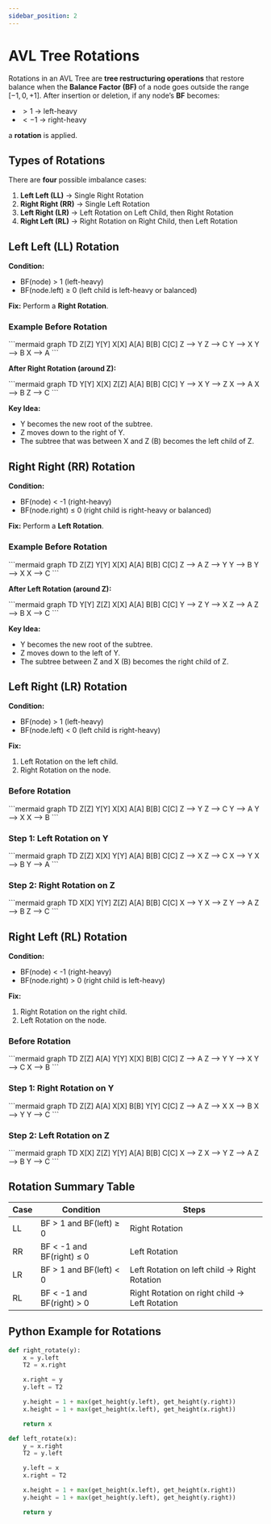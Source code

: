 ```yaml
---
sidebar_position: 2
---
```


# AVL Tree Rotations

Rotations in an AVL Tree are **tree restructuring operations** that restore balance when the **Balance Factor (BF)** of a node goes outside the range $[-1, 0, +1]$.
After insertion or deletion, if any node’s **BF** becomes:

- $> 1$ → left-heavy
- $< -1$ → right-heavy

a **rotation** is applied.

## Types of Rotations

There are **four** possible imbalance cases:

1. **Left Left (LL)** → Single Right Rotation
2. **Right Right (RR)** → Single Left Rotation
3. **Left Right (LR)** → Left Rotation on Left Child, then Right Rotation
4. **Right Left (RL)** → Right Rotation on Right Child, then Left Rotation

## Left Left (LL) Rotation

**Condition:**

- BF(node) > 1 (left-heavy)
- BF(node.left) ≥ 0 (left child is left-heavy or balanced)

**Fix:** Perform a **Right Rotation**.

### Example Before Rotation

<div style={{textAlign: 'center'}}>
```mermaid
graph TD
    Z[Z]
    Y[Y]
    X[X]
    A[A]
    B[B]
    C[C]
    Z --> Y
    Z --> C
    Y --> X
    Y --> B
    X --> A
```
</div>

**After Right Rotation (around Z):**

<div style={{textAlign: 'center'}}>
```mermaid
graph TD
    Y[Y]
    X[X]
    Z[Z]
    A[A]
    B[B]
    C[C]
    Y --> X
    Y --> Z
    X --> A
    X --> B
    Z --> C
```
</div>

**Key Idea:**

- Y becomes the new root of the subtree.
- Z moves down to the right of Y.
- The subtree that was between X and Z (B) becomes the left child of Z.

## Right Right (RR) Rotation

**Condition:**

- BF(node) < -1 (right-heavy)
- BF(node.right) ≤ 0 (right child is right-heavy or balanced)

**Fix:** Perform a **Left Rotation**.

### Example Before Rotation

<div style={{textAlign: 'center'}}>
```mermaid
graph TD
    Z[Z]
    Y[Y]
    X[X]
    A[A]
    B[B]
    C[C]
    Z --> A
    Z --> Y
    Y --> B
    Y --> X
    X --> C
```
</div>

**After Left Rotation (around Z):**

<div style={{textAlign: 'center'}}>
```mermaid
graph TD
    Y[Y]
    Z[Z]
    X[X]
    A[A]
    B[B]
    C[C]
    Y --> Z
    Y --> X
    Z --> A
    Z --> B
    X --> C
```
</div>

**Key Idea:**

- Y becomes the new root of the subtree.
- Z moves down to the left of Y.
- The subtree between Z and X (B) becomes the right child of Z.

## Left Right (LR) Rotation

**Condition:**

- BF(node) > 1 (left-heavy)
- BF(node.left) < 0 (left child is right-heavy)

**Fix:**

1. Left Rotation on the left child.
2. Right Rotation on the node.

### Before Rotation

<div style={{textAlign: 'center'}}>
```mermaid
graph TD
    Z[Z]
    Y[Y]
    X[X]
    A[A]
    B[B]
    C[C]
    Z --> Y
    Z --> C
    Y --> A
    Y --> X
    X --> B
```
</div>

### Step 1: Left Rotation on Y

<div style={{textAlign: 'center'}}>
```mermaid
graph TD
    Z[Z]
    X[X]
    Y[Y]
    A[A]
    B[B]
    C[C]
    Z --> X
    Z --> C
    X --> Y
    X --> B
    Y --> A
```
</div>

### Step 2: Right Rotation on Z

<div style={{textAlign: 'center'}}>
```mermaid
graph TD
    X[X]
    Y[Y]
    Z[Z]
    A[A]
    B[B]
    C[C]
    X --> Y
    X --> Z
    Y --> A
    Z --> B
    Z --> C
```
</div>

## Right Left (RL) Rotation

**Condition:**

- BF(node) < -1 (right-heavy)
- BF(node.right) > 0 (right child is left-heavy)

**Fix:**

1. Right Rotation on the right child.
2. Left Rotation on the node.

### Before Rotation

<div style={{textAlign: 'center'}}>
```mermaid
graph TD
    Z[Z]
    A[A]
    Y[Y]
    X[X]
    B[B]
    C[C]
    Z --> A
    Z --> Y
    Y --> X
    Y --> C
    X --> B
```
</div>

### Step 1: Right Rotation on Y

<div style={{textAlign: 'center'}}>
```mermaid
graph TD
    Z[Z]
    A[A]
    X[X]
    B[B]
    Y[Y]
    C[C]
    Z --> A
    Z --> X
    X --> B
    X --> Y
    Y --> C
```
</div>

### Step 2: Left Rotation on Z

<div style={{textAlign: 'center'}}>
```mermaid
graph TD
    X[X]
    Z[Z]
    Y[Y]
    A[A]
    B[B]
    C[C]
    X --> Z
    X --> Y
    Z --> A
    Z --> B
    Y --> C
```
</div>

## Rotation Summary Table

| Case | Condition                 | Steps                                         |
| ---- | ------------------------- | --------------------------------------------- |
| LL   | BF > 1 and BF(left) ≥ 0   | Right Rotation                                |
| RR   | BF < -1 and BF(right) ≤ 0 | Left Rotation                                 |
| LR   | BF > 1 and BF(left) < 0   | Left Rotation on left child → Right Rotation  |
| RL   | BF < -1 and BF(right) > 0 | Right Rotation on right child → Left Rotation |

## Python Example for Rotations

```python
def right_rotate(y):
    x = y.left
    T2 = x.right

    x.right = y
    y.left = T2

    y.height = 1 + max(get_height(y.left), get_height(y.right))
    x.height = 1 + max(get_height(x.left), get_height(x.right))

    return x

def left_rotate(x):
    y = x.right
    T2 = y.left

    y.left = x
    x.right = T2

    x.height = 1 + max(get_height(x.left), get_height(x.right))
    y.height = 1 + max(get_height(y.left), get_height(y.right))

    return y
```
